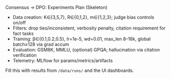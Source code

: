 Consensus → DPO: Experiments Plan (Skeleton)

- Data creation: K∈{3,5,7}, R∈{0,1,2}, m∈{1,2,3}; judge bias controls on/off
- Filters: drop ties/inconsistent, verbosity penalty, citation requirement for fact tasks
- Training: β∈{0.1,0.2,0.5}, lr=1e-5, wd=0.01, max_len 8–16k, global batch≥128 via grad accum
- Evaluation: GSM8K, MMLU, (optional) GPQA; hallucination via citation verification
- Telemetry: MLflow for params/metrics/artifacts

Fill this with results from `/data/runs/` and the UI dashboards.

